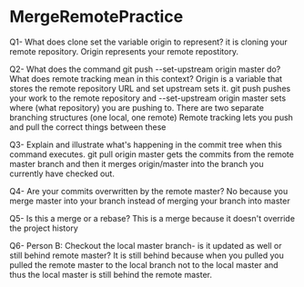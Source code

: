 # MergeRemotePractice
Q1- What does clone set the variable origin to represent?
it is cloning your remote repository. Origin represents your remote repostitory.

Q2- What does the command git push --set-upstream origin master do? What does remote tracking mean in this context?
Origin is a variable that stores the remote repository URL and set upstream sets it. git push pushes your work to the remote repository and --set-upstream origin master sets where (what repository) you are pushing to. There are two separate branching structures (one local, one remote) Remote tracking lets you push and pull the correct things between these

Q3- Explain and illustrate what's happening in the commit tree when this command executes.
git pull origin master gets the commits from the remote master branch and then it merges origin/master into the branch you currently have checked out.

Q4- Are your commits overwritten by the remote master?
No because you merge master into your branch instead of merging your branch into master

Q5- Is this a merge or a rebase?
This is a merge because it doesn't override the project history

Q6- Person B: Checkout the local master branch- is it updated as well or still behind remote master?
It is still behind because when you pulled you pulled the remote master to the local branch not to the local master and thus the local master is still behind the remote master.  
